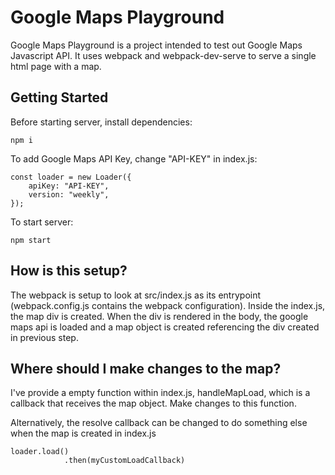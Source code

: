 # Google Maps Playground

Google Maps Playground is a project intended to test out Google Maps Javascript API. It uses webpack and webpack-dev-serve to serve a single html page with a map.

## Getting Started

Before starting server, install dependencies:

```
npm i
```

To add Google Maps API Key, change "API-KEY" in index.js:

```
const loader = new Loader({
    apiKey: "API-KEY",
    version: "weekly",
});
```

To start server:

```
npm start
```

## How is this setup?

The webpack is setup to look at src/index.js as its entrypoint (webpack.config.js contains the webpack configuration). Inside the index.js, the map div is created. When the div is rendered in the body, the google maps api is loaded and a map object is created referencing the div created in previous step.

## Where should I make changes to the map?

I've provide a empty function within index.js, handleMapLoad, which is a callback that receives the map object. Make changes to this function.

Alternatively, the resolve callback can be changed to do something else when the map is created in index.js

```
loader.load()
            .then(myCustomLoadCallback)
```